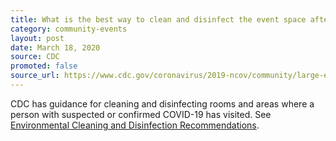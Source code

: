 ```yaml
---
title: What is the best way to clean and disinfect the event space after a confirmed case of COVID-19 at my event?
category: community-events
layout: post
date: March 18, 2020
source: CDC
promoted: false
source_url: https://www.cdc.gov/coronavirus/2019-ncov/community/large-events/event-planners-and-attendees-faq.html
---
```


CDC has guidance for cleaning and disinfecting rooms and areas where a person with suspected or confirmed COVID-19 has visited. See <a href="https://www.cdc.gov/coronavirus/2019-ncov/community/organizations/cleaning-disinfection.html"> Environmental Cleaning and Disinfection Recommendations</a>.
